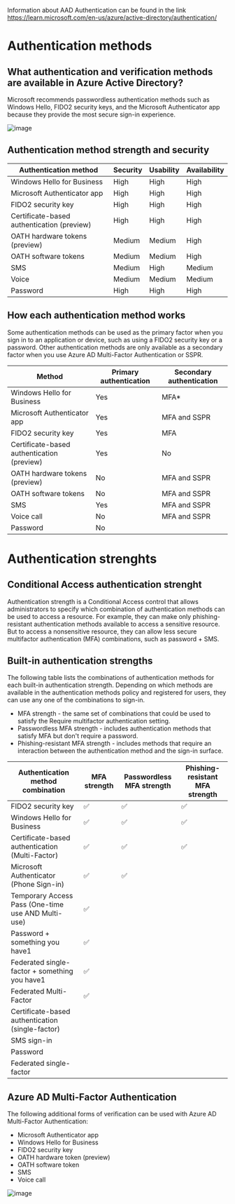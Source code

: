 Information about AAD Authentication can be found in the link
https://learn.microsoft.com/en-us/azure/active-directory/authentication/

# Authentication methods

## What authentication and verification methods are available in Azure Active Directory?

Microsoft recommends passwordless authentication methods such as Windows Hello, FIDO2 security keys, and the Microsoft Authenticator app because they provide the most secure sign-in experience.

![image](https://user-images.githubusercontent.com/12272451/203771309-24d401ab-aa4a-4668-9421-492ee3eb8132.png)


## Authentication method strength and security

|Authentication method|Security|Usability|Availability|
|-|-|-|-|
|Windows Hello for Business|High|High|High|
|Microsoft Authenticator app|High|High|High|
|FIDO2 security key|High|High|High|
|Certificate-based authentication (preview)|High|High|High|
|OATH hardware tokens (preview)|Medium|Medium|High|
|OATH software tokens|Medium|Medium|High|
|SMS|Medium|High|Medium|
|Voice|Medium|Medium|Medium|
|Password	|High|High|High|

## How each authentication method works

Some authentication methods can be used as the primary factor when you sign in to an application or device, such as using a FIDO2 security key or a password. Other authentication methods are only available as a secondary factor when you use Azure AD Multi-Factor Authentication or SSPR.

|Method|Primary authentication|Secondary authentication|
|-|-|-|
|Windows Hello for Business|Yes|MFA*|
|Microsoft Authenticator app|Yes|MFA and SSPR|
|FIDO2 security key|Yes|MFA|
|Certificate-based authentication (preview)|Yes|No|
|OATH hardware tokens (preview)|No|MFA and SSPR|
|OATH software tokens|No|MFA and SSPR|
|SMS|Yes|MFA and SSPR|
|Voice call|No|MFA and SSPR|
|Password|No||

# Authentication strenghts

## Conditional Access authentication strenght

Authentication strength is a Conditional Access control that allows administrators to specify which combination of authentication methods can be used to access a resource. For example, they can make only phishing-resistant authentication methods available to access a sensitive resource. But to access a nonsensitive resource, they can allow less secure multifactor authentication (MFA) combinations, such as password + SMS.

## Built-in authentication strengths

The following table lists the combinations of authentication methods for each built-in authentication strength. Depending on which methods are available in the authentication methods policy and registered for users, they can use any one of the combinations to sign-in.

- MFA strength - the same set of combinations that could be used to satisfy the Require multifactor authentication setting.
- Passwordless MFA strength - includes authentication methods that satisfy MFA but don't require a password.
- Phishing-resistant MFA strength - includes methods that require an interaction between the authentication method and the sign-in surface.

|Authentication method combination|MFA strength|Passwordless MFA strength|Phishing-resistant MFA strength|
|-|-|-|-|
|FIDO2 security key|✅|✅|✅|
|Windows Hello for Business|✅|✅|✅|
|Certificate-based authentication (Multi-Factor)|✅|✅|✅|
|Microsoft Authenticator (Phone Sign-in)|✅|✅||
|Temporary Access Pass (One-time use AND Multi-use)|✅|||
|Password + something you have1|✅|||
|Federated single-factor + something you have1|✅|||
|Federated Multi-Factor|✅|||
|Certificate-based authentication (single-factor)||||
|SMS sign-in||||
|Password||||
|Federated single-factor||||

## Azure AD Multi-Factor Authentication

The following additional forms of verification can be used with Azure AD Multi-Factor Authentication:

- Microsoft Authenticator app
- Windows Hello for Business
- FIDO2 security key
- OATH hardware token (preview)
- OATH software token
- SMS
- Voice call

![image](https://user-images.githubusercontent.com/12272451/203775204-70e1803d-da2a-4fa8-bd55-83423315b2f7.png)


